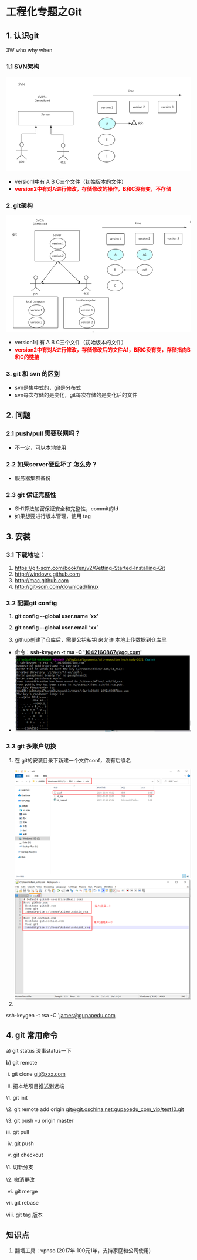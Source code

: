 # 工程化专题之Git

## 1. 认识git

3W who why when

### 1.1 SVN架构

  ![](images\images-git\01.png)

- version1中有 A B C三个文件（初始版本的文件）
- <font color=red>**version2中有对A进行修改，存储修改的操作，B和C没有变，不存储**</font>

### 2. git架构

![02](images\images-git\02.png)

- version1中有 A B C三个文件（初始版本的文件）
- <font color=red>**version2中有对A进行修改，存储修改后的文件A1，B和C没有变，存储指向B和C的链接**</font>

### 3. git 和 svn 的区别

- svn是集中式的，git是分布式
- svn每次存储的是变化，git每次存储的是变化后的文件



## 2. 问题

### 2.1 push/pull 需要联网吗？

- 不一定，可以本地使用

### 2.2 如果server硬盘坏了 怎么办？

- 服务器集群备份

### 2.3 git 保证完整性

- SH1算法加密保证安全和完整性，commit的Id
- 如果想要进行版本管理，使用 tag



## 3. 安装

### 3.1 下载地址：

1. https://git-scm.com/book/en/v2/Getting-Started-Installing-Git
2. http://windows.github.com
3. http://mac.github.com
4.  http://git-scm.com/download/linux 

### 3.2 配置git config

1. **git config –-global user.name ‘xx’**

2. **git config –-global user.email ‘xx’**

3. githup创建了仓库后，需要公钥私钥 来允许 本地上传数据到仓库里

- 命令：**ssh-keygen -t rsa -C '1042160867@qq.com'**
- ![生成成功图片](images\git生成SSH公钥私钥.png)



### 3.3 git 多账户切换

1. 在 git的安装目录下新建一个文件conf，没有后缀名

   <img src="images\images-git\03.png" style="zoom:50%;" />

   <img src="images\images-git\04.png" alt="04" style="zoom:50%;" />

2. 

ssh-keygen -t rsa -C 'james@gupaoedu.com



## 4. git 常用命令

a)    git status  没事status一下

b)    git remote

​      i.     git clone [git@xxx.com](mailto:git@xxx.com)

​     ii.     把本地项目推送到远端

\1. git init

\2. git remote add origin [git@git.oschina.net:gupaoedu_com_vip/test10.git](mailto:git@git.oschina.net:gupaoedu_com_vip/test10.git)

\3. git push -u origin master

   iii.     git pull 

​    iv.     git push

​     v.     git checkout 

\1. 切新分支

\2. 撤消更改

​    vi.     git merge

  vii.     git rebase 

 viii.     git tag 版本



## 知识点

1. 翻墙工具：vpnso (2017年 100元1年，支持家庭和公司使用)